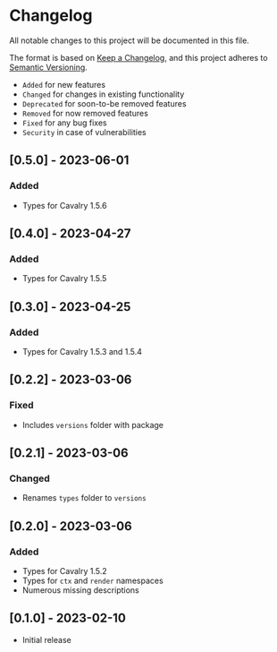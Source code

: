 # Changelog

All notable changes to this project will be documented in this file.

The format is based on [Keep a Changelog](https://keepachangelog.com/en/1.0.0/),
and this project adheres to [Semantic Versioning](https://semver.org/spec/v2.0.0.html).

-   `Added` for new features
-   `Changed` for changes in existing functionality
-   `Deprecated` for soon-to-be removed features
-   `Removed` for now removed features
-   `Fixed` for any bug fixes
-   `Security` in case of vulnerabilities

## [0.5.0] - 2023-06-01

### Added

-   Types for Cavalry 1.5.6

## [0.4.0] - 2023-04-27

### Added

-   Types for Cavalry 1.5.5

## [0.3.0] - 2023-04-25

### Added

-   Types for Cavalry 1.5.3 and 1.5.4

## [0.2.2] - 2023-03-06

### Fixed

-   Includes `versions` folder with package

## [0.2.1] - 2023-03-06

### Changed

-   Renames `types` folder to `versions`

## [0.2.0] - 2023-03-06

### Added

-   Types for Cavalry 1.5.2
-   Types for `ctx` and `render` namespaces
-   Numerous missing descriptions

## [0.1.0] - 2023-02-10

-   Initial release
